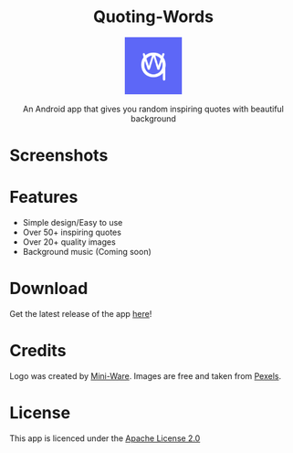 <div align="center" width="100%">

  <h1>Quoting-Words</h1>

  <img style="width:100px; height:100px;" src="qw2.png">

  <p>An Android app that gives you random inspiring quotes with beautiful background</p>
</div>

# Screenshots
# Features
- Simple design/Easy to use
- Over 50+ inspiring quotes
- Over 20+ quality images
- Background music (Coming soon)
# Download
Get the latest release of the app [here](https://github.com/Mini-Ware/Quoting-Words/releases)!
# Credits
Logo was created by [Mini-Ware](https://github.com/Mini-Ware). Images are free and taken from [Pexels](https://www.pexels.com/).
# License
This app is licenced under the [Apache License 2.0](https://github.com/Mini-Ware/Quoting-Words/blob/main/LICENSE)
